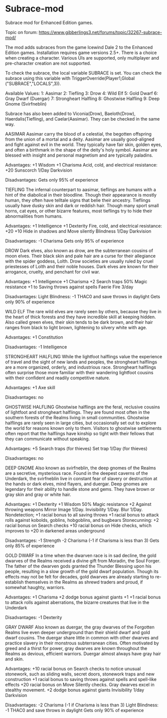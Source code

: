 # Subrace-mod
Subrace mod for Enhanced Edition games.

Topic on forum: https://www.gibberlings3.net/forums/topic/32267-subrace-mod/

The mod adds subraces from the game Icewind Dale 2 to the Enhanced Edition games. Installation requires game versions 2.5+.
There is a choice when creating a character. Various UIs are supported, only multiplayer and pre-character creation are not supported.

To check the subrace, the local variable SUBRACE is set. You can check the subrace using this  variable with TriggerOverride(Player1,Global ("SUBRACE","LOCALS",3)).

Available Values:
1: Aasimar
2: Tiefling
3: Drow
4: Wild Elf
5: Gold Dwarf
6: Gray Dwarf (Duergar)
7: Strongheart Halfling
8: Ghostwise Halfling
9: Deep Gnome (Svirfneblin)

Subrace has also been added to Viconia(Drow), Baeloth(Drow), Haerdalis(Tiefling), and Caelar(Aasimar). They can be checked in the same way. 

AASIMAR
Aasimar carry the blood of a celestial, the begotten offspring from the union of a mortal and a deity.  Aasimar are usually good-aligned and fight against evil in the world.  They typically have fair skin, golden eyes, and often a birthmark in the shape of the deity's holy symbol.  Aasimar are blessed with insight and personal magnetism and are typically paladins.

Advantages:
 +1 Wisdom
 +1 Charisma
 Acid, cold, and electrical resistance: +20
 Sunscorch 1/Day
 Darkvision
 
Disadvantages:
 Gets only 95% of experience

TIEFLING
The infernal counterpart to aasimar, tieflings are humans with a hint of the diabolical in their bloodline. Though their appearance is mostly human, they often have telltale signs that belie their ancestry. Tieflings usually have dusky skin and dark or reddish hair. Though many sport small horns, cat eyes, or other bizarre features, most tieflings try to hide their abnormalities from humans.

Advantages:
 +1 Intelligence
 +1 Dexterity
 Fire, cold, and electrical resistance: +20 
 +10 Hide in shadows and Move silently
 Blindness 1/Day
 Darkvision

Disadvantages:
 -1 Charisma
 Gets only 95% of experience

DROW
Dark elves, also known as drow, are the subterranean cousins of moon elves. Their black skin and pale hair are a curse for their allegiance with the spider goddess, Lolth. Drow societies are usually ruled by cruel priestesses of Lolth and their noble houses. Dark elves are known for their arrogance, cruelty, and penchant for civil war.

Advantages:
 +1 Intelligence
 +1 Charisma
 +2 Search traps
 50% Magic resistance
 +1 to Saving throws against spells
 Faerie Fire 3/day

Disadvantages:
 Light Blindness: -1 THAC0 and save throws in daylight
 Gets only 90% of experience

WILD ELF
The rare wild elves are rarely seen by others, because they live in the heart of thick forests and they have incredible skill at keeping hidden.  Also called green elves, their skin tends to be dark brown, and their hair ranges from black to light brown, lightening to silvery white with age.

Advantages:
 +1 Constitution

Disadvantages:
 -1 Intelligence

STRONGHEART HALFLING
While the lightfoot halflings value the experience of travel and the sight of new lands and peoples, the strongheart halflings are a more organized, orderly, and industrious race.  Strongheart halflings often surprise those more familiar with their wandering lightfoot cousins with their confident and readily competitive nature.

Advantages:
 +1 Axe skill

Disadvantages:
 no

GHOSTWISE HALFLING
Ghostwise halflings are the feral, reclusive cousins of lightfoot and strongheart halflings. They are found most often in the southern forests of the Realms living in small communities. Ghostwise halflings are rarely seen in large cities, but occasionally set out to explore the world for reasons known only to them. Visitors to ghostwise settlements often report that the halflings have kinship so tight with their fellows that they can communicate without speaking.

Advantages:
 +5 Search traps (for thieves)
 Set trap 1/Day (for thieves)

Disadvantages:
 no

DEEP GNOME
Also known as svirfneblin, the deep gnomes of the Realms are a secretive, mysterious race. Found in the deepest caverns of the Underdark, the svirfneblin live in constant fear of slavery or destruction at the hands or dark elves, mind flayers, and duergar. Deep gnomes are legendary for their ability to handle stone and gems. They have brown or gray skin and gray or white hair.

Advantages:
 +1 Dexterity
 +1 Wisdom
 50% Magic resistance
 +2 Against throwing weapons
 Mirror Image 1/Day.
 Invisibility 1/Day.
 Blur 1/Day.
 Nondetection; +1 racial bonus to all saving throws
 +1 racial bonus to attack rolls against kobolds, goblins, hobgoblins, and bugbears
 Stonecunning: +2 racial bonus on Search checks
 +10 racial bonus on Hide checks, which improves to +20 in darkened areas underground

Disadvantages:
 -1 Strength
 -2 Charisma (-1 if Charisma is less than 3)
 Gets only 85% of experience

GOLD DWARF
In a time when the dwarven race is in sad decline, the gold dwarves of the Realms received a divine gift from Moradin, the Soul Forger. The father of the dwarven gods granted the Thunder Blessing upon his people, resulting in a slow growth of the gold dwarf population. Though its effects may not be felt for decades, gold dwarves are already starting to re-establish themselves in the Realms as shrewd traders and proud, if somewhat haughty, warriors.

Advantages:
 +1 Charisma
 +2 dodge bonus against giants
 +1 +1 racial bonus to attack rolls against aberrations, the bizarre creatures that live in the Underdark

Disadvantages:
 -1 Dexterity

GRAY DWARF
Also known as duergar, the gray dwarves of the Forgotten Realms live even deeper underground than their shield dwarf and gold dwarf cousins. The duergar share little in common with other dwarves and practice slavery in their monstrous subterranean cities. Often motivated by greed and a thirst for power, gray dwarves are known throughout the Realms as devious, efficient warriors. Duergar almost always have gray hair and skin.

Advantages:
 +10 racial bonus on Search checks to notice unusual stonework, such as sliding walls, secret doors, stonework traps and new construction
 +1 racial bonus to saving throws against spells and spell-like effects
 +20 racial bonus on Move Silently checks.  Gray dwarves excel in stealthy movement.
 +2 dodge bonus against giants
 Invisibility 1/day
 Darkvision

Disadvantages:
 -2 Charisma (-1 if Charisma is less than 3)
 Light Blindness: -1 THAC0 and save throws in daylight
 Gets only 90% of experience
